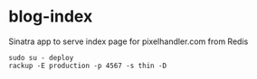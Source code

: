# blog-index

Sinatra app to serve index page for pixelhandler.com from Redis

    sudo su - deploy
    rackup -E production -p 4567 -s thin -D
